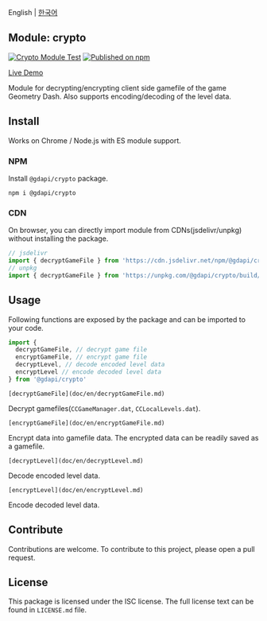 English | [한국어](README_ko.md)

## Module: crypto
[![Crypto Module Test](https://github.com/GDAPI/GDAPI/actions/workflows/crypto-test.yaml/badge.svg)](https://github.com/GDAPI/GDAPI/actions/workflows/crypto-test.yaml)
[![Published on npm](https://img.shields.io/npm/v/@gdapi/plist.svg)](https://www.npmjs.com/package/@gdapi/plist)

[Live Demo](https://stackblitz.com/edit/gdapi-crypto-demo?file=index.js)

Module for decrypting/encrypting client side gamefile of the game Geometry Dash. Also supports encoding/decoding of the level data.

## Install

Works on Chrome / Node.js with ES module support.

### NPM
Install `@gdapi/crypto` package.

```
npm i @gdapi/crypto
```

### CDN
On browser, you can directly import module from CDNs(jsdelivr/unpkg) without installing the package.
```js
// jsdelivr
import { decryptGameFile } from 'https://cdn.jsdelivr.net/npm/@gdapi/crypto/build/index.min.js'
// unpkg
import { decryptGameFile } from 'https://unpkg.com/@gdapi/crypto/build/index.min.js'
```


## Usage

Following functions are exposed by the package and can be imported to your code.
```js
import {
  decryptGameFile, // decrypt game file
  encryptGameFile, // encrypt game file
  decryptLevel, // decode encoded level data
  encryptLevel // encode decoded level data
} from '@gdapi/crypto'
```

`[decryptGameFile](doc/en/decryptGameFile.md)` 

  Decrypt gamefiles(`CCGameManager.dat`, `CCLocalLevels.dat`).

`[encryptGameFile](doc/en/encryptGameFile.md)` 

  Encrypt data into gamefile data. The encrypted data can be readily saved as a gamefile.

`[decryptLevel](doc/en/decryptLevel.md)`

  Decode encoded level data.

`[encryptLevel](doc/en/encryptLevel.md)`

  Encode decoded level data.

## Contribute

Contributions are welcome. To contribute to this project, please open a pull request.

## License

This package is licensed under the ISC license. The full license text can be found in `LICENSE.md` file.